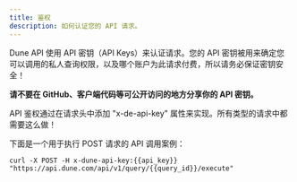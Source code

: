 ```yaml
---
title: 鉴权
description: 如何认证您的 API 请求。
---
```


Dune API 使用 API 密钥（API Keys）来认证请求。您的 API 密钥被用来确定您可以调用的私人查询权限，以及哪个账户为此请求付费，所以请务必保证密钥安全！

**请不要在 GitHub、客户端代码等可公开访问的地方分享你的 API 密钥。**

API 鉴权通过在请求头中添加 "x-de-api-key" 属性来实现。所有类型的请求中都需要这么做！

下面是一个用于执行 POST 请求的 API 调用案例：

```
curl -X POST -H x-dune-api-key:{{api_key}} "https://api.dune.com/api/v1/query/{{query_id}}/execute"
```